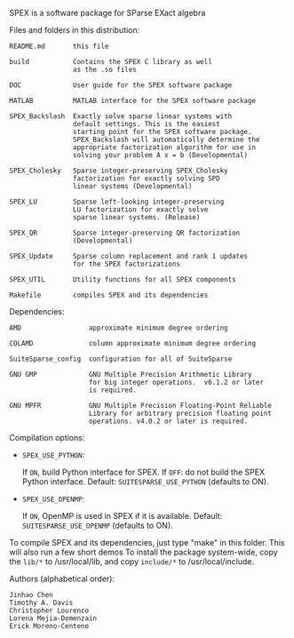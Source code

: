 SPEX is a software package for SParse EXact algebra

Files and folders in this distribution:

    README.md       this file

    build           Contains the SPEX C library as well
                    as the .so files

    DOC             User guide for the SPEX software package

    MATLAB          MATLAB interface for the SPEX software package

    SPEX_Backslash  Exactly solve sparse linear systems with
                    default settings. This is the easiest
                    starting point for the SPEX software package.
                    SPEX_Backslash will automatically determine the
                    appropriate factorization algorithm for use in
                    solving your problem A x = b (Developmental)

    SPEX_Cholesky   Sparse integer-preserving SPEX_Cholesky
                    factorization for exactly solving SPD
                    linear systems (Developmental)

    SPEX_LU         Sparse left-looking integer-preserving
                    LU factorization for exactly solve
                    sparse linear systems. (Release)

    SPEX_QR         Sparse integer-preserving QR factorization
                    (Developmental)

    SPEX_Update     Sparse column replacement and rank 1 updates
                    for the SPEX factorizations

    SPEX_UTIL       Utility functions for all SPEX components

    Makefile        compiles SPEX and its dependencies

Dependencies:

    AMD                 approximate minimum degree ordering

    COLAMD              column approximate minimum degree ordering

    SuiteSparse_config  configuration for all of SuiteSparse

    GNU GMP             GNU Multiple Precision Arithmetic Library
                        for big integer operations.  v6.1.2 or later
                        is required.

    GNU MPFR            GNU Multiple Precision Floating-Point Reliable
                        Library for arbitrary precision floating point
                        operations. v4.0.2 or later is required.

Compilation options:

* `SPEX_USE_PYTHON`:

  If `ON`, build Python interface for SPEX.
  If `OFF`: do not build the SPEX Python interface.
  Default: `SUITESPARSE_USE_PYTHON` (defaults to ON).

* `SPEX_USE_OPENMP`:

  If `ON`, OpenMP is used in SPEX if it is available.
  Default: `SUITESPARSE_USE_OPENMP` (defaults to ON).

To compile SPEX and its dependencies, just type "make" in this folder.
This will also run a few short demos
To install the package system-wide, copy the `lib/*` to /usr/local/lib,
and copy `include/*` to /usr/local/include.

Authors (alphabetical order):

    Jinhao Chen
    Timothy A. Davis
    Christopher Lourenco
    Lorena Mejia-Domenzain
    Erick Moreno-Centeno

